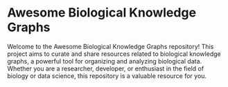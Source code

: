 # Awesome Biological Knowledge Graphs

Welcome to the Awesome Biological Knowledge Graphs repository! This project aims to curate and share resources related to biological knowledge graphs, a powerful tool for organizing and analyzing biological data. Whether you are a researcher, developer, or enthusiast in the field of biology or data science, this repository is a valuable resource for you.
